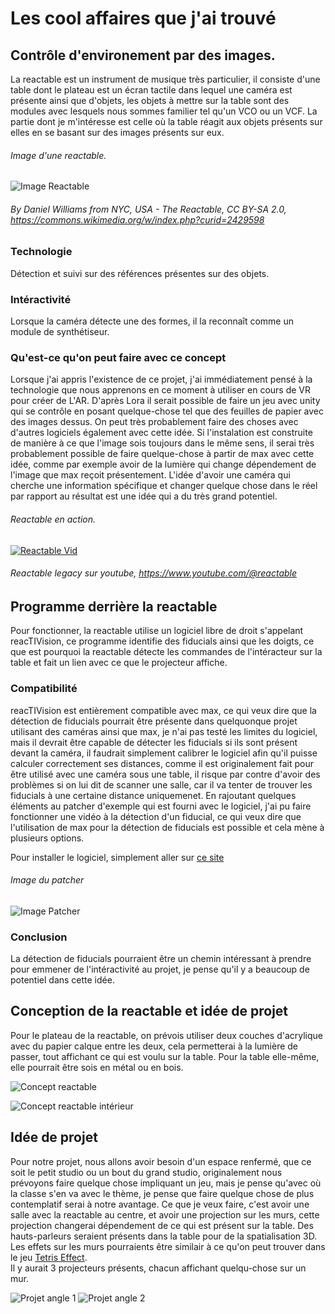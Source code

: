 # Les cool affaires que j'ai trouvé

## Contrôle d'environement par des images.
La reactable est un instrument de musique très particulier, il consiste d'une table dont le plateau est un écran tactile dans lequel une caméra est présente ainsi que d'objets, les objets à mettre sur la table sont des modules avec lesquels nous sommes familier tel qu'un VCO ou un VCF. La partie dont je m'intéresse est celle où la table réagit aux objets présents sur elles en se basant sur des images présents sur eux.

###### Image d'une reactable.
![Image Reactable](./media/Reactable_Multitouch.jpg)
###### By Daniel Williams from NYC, USA - The Reactable, CC BY-SA 2.0, https://commons.wikimedia.org/w/index.php?curid=2429598

### Technologie

Détection et suivi sur des références présentes sur des objets.

### Intéractivité

Lorsque la caméra détecte une des formes, il la reconnaît comme un module de synthétiseur.

### Qu'est-ce qu'on peut faire avec ce concept

Lorsque j'ai appris l'existence de ce projet, j'ai immédiatement pensé à la technologie que nous apprenons en ce moment à utiliser en cours de VR pour créer de L'AR.
D'après Lora il serait possible de faire un jeu avec unity qui se contrôle en posant quelque-chose tel que des feuilles de papier avec des images dessus. On peut très probablement faire des choses avec d'autres logiciels également avec cette idée. Si l'instalation est construite de manière à ce que l'image sois toujours dans le même sens, il serai très probablement possible de faire quelque-chose à partir de max avec cette idée, comme par exemple avoir de la lumière qui change dépendement de l'image que max reçoit présentement. L'idée d'avoir une caméra qui cherche une information spécifique et changer quelque chose dans le réel par rapport au résultat est une idée qui a du très grand potentiel.


###### Reactable en action.
<a href="http://www.youtube.com/watch?feature=player_embedded&v=0h-RhyopUmc
" target="_blank"><img src="http://img.youtube.com/vi/0h-RhyopUmc/0.jpg" 
alt="Reactable Vid" /></a>
###### Reactable legacy sur youtube, https://www.youtube.com/@reactable

## Programme derrière la reactable

Pour fonctionner, la reactable utilise un logiciel libre de droit s'appelant reacTIVision, ce programme identifie des fiducials ainsi que les doigts, ce que est pourquoi la reactable détecte les commandes de l'intéracteur sur la table et fait un lien avec ce que le projecteur affiche.

### Compatibilité

reacTIVision est entièrement compatible avec max, ce qui veux dire que la détection de fiducials pourrait être présente dans quelquonque projet utilisant des caméras ainsi que max, je n'ai pas testé les limites du logiciel, mais il devrait être capable de détecter les fiducials si ils sont présent devant la caméra, il faudrait simplement calibrer le logiciel afin qu'il puisse calculer correctement ses distances, comme il est originalement fait pour être utilisé avec une caméra sous une table, il risque par contre d'avoir des problèmes si on lui dit de scanner une salle, car il va tenter de trouver les fiducials à une certaine distance uniquemenet. En rajoutant quelques éléments au patcher d'exemple qui est fourni avec le logiciel, j'ai pu faire fonctionner une vidéo à la détection d'un fiducial, ce qui veux dire que l'utilisation de max pour la détection de fiducials est possible et cela mène à plusieurs options.

Pour installer le logiciel, simplement aller sur [ce site](https://reactivision.sourceforge.net)

###### Image du patcher
![Image Patcher](./media/patcher_detection.png)

### Conclusion

La détection de fiducials pourraient être un chemin intéressant à prendre pour emmener de l'intéractivité au projet, je pense qu'il y a beaucoup de potentiel dans cette idée.

## Conception de la reactable et idée de projet

Pour le plateau de la reactable, on prévois utiliser deux couches d'acrylique avec du papier calque entre les deux, cela permetterai à la lumière de passer, tout affichant ce qui est voulu sur la table. Pour la table elle-même, elle pourrait être sois en métal ou en bois.

![Concept reactable](./media/table_concept.png)

![Concept reactable intérieur](./media/table_concept_int.png)

## Idée de projet

Pour notre projet, nous allons avoir besoin d'un espace renfermé, que ce soit le petit studio ou un bout du grand studio, originalement nous prévoyons faire quelque chose impliquant un jeu, mais je pense qu'avec où la classe s'en va avec le thème, je pense que faire quelque chose de plus contemplatif serai à notre avantage. Ce que je veux faire, c'est avoir une salle avec la reactable au centre, et avoir une projection sur les murs, cette projection changerai dépendement de ce qui est présent sur la table. Des hauts-parleurs seraient présents dans la table pour de la spatialisation 3D. Les effets sur les murs pourraients être similair à ce qu'on peut trouver dans le jeu [Tetris Effect](https://youtu.be/urbLIyd-VsQ).
<br>
Il y aurait 3 projecteurs présents, chacun affichant quelqu-chose sur un mur.

![Projet angle 1](./media/projet_angle1.png)
![Projet angle 2](./media/projet_angle2.png)
